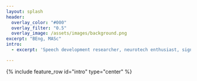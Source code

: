 ```yaml
---
layout: splash
header:
  overlay_color: "#000"
  overlay_filter: "0.5"
  overlay_image: /assets/images/background.png
excerpt: "BEng, MASc"
intro:
  - excerpt: 'Speech development researcher, neurotech enthusiast, signal processing nerd. Merging biomedical engineering and neuroscience to answer interesting questions and create something new.'

---
```


{% include feature_row id="intro" type="center" %}

